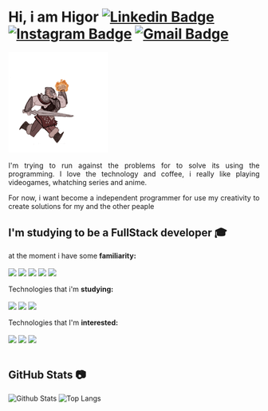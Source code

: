 # Hi, i am Higor [![Linkedin Badge](https://img.shields.io/badge/-HigorLara-blue?style=flat-square&logo=Linkedin&logoColor=white&link=https://www.linkedin.com/in/higor-lara-b46b2a1b2/)](https://www.linkedin.com/in/higor-lara-b46b2a1b2/) [![Instagram Badge](https://img.shields.io/badge/-HigorLara-purple?style=flat-square&logo=instagram&logoColor=white&link=https://www.instagram.com/higor_lara/?hl=pt-br)](https://instagram.com/higor_lara) [![Gmail Badge](https://img.shields.io/badge/-higorv.lara@gmail.com-c14438?style=flat-square&logo=Gmail&logoColor=white&link=mailto:higorv.lara@gmail.com)](mailto:higorv.lara@gmail.com)

<img width='200px' src='https://github.com/Higor-Lara/Higor-Lara/blob/main/skyrim.gif'/>
<p align = "justify">I'm trying to run against the problems for to solve its using the programming. I love  the technology and coffee, i really like playing videogames, whatching series and anime.<p/>

<p align = "justify">For now, i want become a independent programmer for use my creativity to create solutions for my and the other peaple<p/>

## I'm studying to be a FullStack developer :mortar_board: &nbsp;

at the moment i have some <b>familiarity:</b> <br><br>
<img src='https://img.shields.io/badge/React-20232A?style=for-the-badge&logo=react&logoColor=61DAFB' />
<img src='https://img.shields.io/badge/JavaScript-F7DF1E?style=for-the-badge&logo=javascript&logoColor=black' />
<img src='https://img.shields.io/badge/TypeScript-007ACC?style=for-the-badge&logo=typescript&logoColor=white' />
<img src='https://img.shields.io/badge/HTML5-E34F26?style=for-the-badge&logo=html5&logoColor=white' />
<img src='https://img.shields.io/badge/CSS3-1572B6?style=for-the-badge&logo=css3&logoColor=white' />

Technologies that i'm <b>studying:</b> <br><br>
<img src='https://img.shields.io/badge/JavaScript-F7DF1E?style=for-the-badge&logo=javascript&logoColor=black' />
<img src='https://img.shields.io/badge/React_Native-20232A?style=for-the-badge&logo=react&logoColor=61DAFB' />
<img src='https://img.shields.io/badge/firebase-ffca28?style=for-the-badge&logo=firebase&logoColor=black' />

Technologies that I'm <b>interested:</b> <br><br>
<img src='https://img.shields.io/badge/Node.js-43853D?style=for-the-badge&logo=node-dot-js&logoColor=white' />
<img src='https://img.shields.io/badge/next.js-000000?style=for-the-badge&logo=next-dot-js&logoColor=white' />
<img src='https://img.shields.io/badge/Vue.js-35495E?style=for-the-badge&logo=vue-dot-js&logoColor=4FC08D' />
<br><br>
## GitHub Stats :camera: &nbsp;

![Github Stats](https://github-readme-stats.vercel.app/api?username=higor-lara&show_icons=true&count_private=true&show_icons=true&include_all_commits=true)
![Top Langs](https://github-readme-stats.vercel.app/api/top-langs/?username=higor-lara&hide=TeX&layout=compact)
